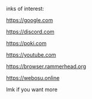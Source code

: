 inks of interest:

https://google.com

https://discord.com

https://poki.com

https://youtube.com

https://browser.rammerhead.org

https://webosu.online



lmk if you want more

